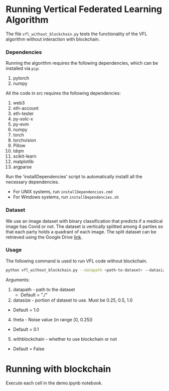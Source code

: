 # Running Vertical Federated Learning Algorithm

The file `vfl_without_blockchain.py` tests the functionality of the VFL algorithm without interaction with blockchain.

### Dependencies

Running the algorithm requires the following dependencies, which can be installed via `pip`:

1. pytorch
2. numpy

All the code in src requires the following dependencies:
1. web3
2. eth-account
3. eth-tester
4. py-solc-x
5. py-evm
6. numpy
7. torch
8. torchvision
9. Pillow
10. tdqm
11. scikit-learn
12. matplotlib
13. argparse

Run the 'installDependencies' script to automatically installl all the necessary dependencies.

- For UNIX systems, run ```installDependencies.cmd```
- For Windows systems, run ```installDependencies.sh```

### Dataset

We use an image dataset with binary classification that predicts if a medical image has Covid or not.
The dataset is vertically splitted among 4 parties so that each party holds a quadrant of each image.
The split dataset can be retrieved using the Google Drive [link](https://drive.google.com/file/d/1LUGy0TA03C-wcLBk8YGDeVJ42u2yHmY_/view?usp=sharing).

### Usage

The following command is used to run VFL code without blockchain.
```bash
python vfl_without_blockchain.py --datapath <path-to-dataset> --datasize <dataset-size> --theta <theta> --withblockchain <use-blockchain>
```

Arguments:

1. datapath - path to the dataset
   - Default = "./"
2. datasize - portion of dataset to use. Must be 0.25, 0.5, 1.0
  - Default = 1.0
4. theta - Noise value (in range [0, 0.25])
  - Default = 0.1
5. withblockchain - whether to use blockchain or not
  - Default = False

# Running with blockchain

Execute each cell in the demo.ipynb notebook.
